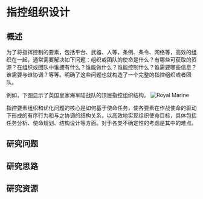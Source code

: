 
# 指控组织设计

## 概述

为了将指挥控制的要素，包括平台、武器、人等，条例、条令、网络等，高效的组织在一起，通常需要解决如下问题：组织或团队的使命是什么？有哪些可获取的资源？在组织或团队中谁拥有什么？谁能做什么？谁能控制什么？谁需要哪些信息？谁需要与谁协调？等等。明确了这些问题也就构造了一个完整的指控组织或者团队。

例如，下图显示了英国皇家海军陆战队的顶层指控组织结构。
![Royal Marine](https://1.bp.blogspot.com/-NmB4C5ttyxU/TXiF8XHtb_I/AAAAAAAAAaM/aZgaHdKp6sM/s1600/1.jpg)

指控要素组织和优化问题的核心是如何基于使命任务，使各要素在作战使命的驱动下形成的有序行为和与之协调的结构关系，以高效地实现组织使命目标，具体包括任务分析、使命规划、结构设计等方面。对于各类不确定性的考虑是其中的难点。

## 研究问题


## 研究思路


## 研究资源
